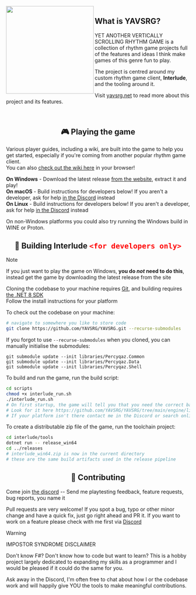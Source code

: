 <img src="https://github.com/YAVSRG/YAVSRG/assets/21290233/f3a88ac6-431a-46a1-9351-95266f30fe70.png" align="left" height="240">

## What is YAVSRG?
YET ANOTHER VERTICALLY SCROLLING RHYTHM GAME is a collection of rhythm game projects full of the features and ideas I think make games of this genre fun to play.

The project is centred around my custom rhythm game client, **Interlude**, and the tooling around it.

Visit [yavsrg.net](https://www.yavsrg.net) to read more about this project and its features.

<br/>

<h2 align="center">🎮 Playing the game</h2>

Various player guides, including a wiki, are built into the game to help you get started, especially if you're coming from another popular rhythm game client.  
You can also [check out the wiki here](https://www.yavsrg.net/interlude/wiki) in your browser!

**On Windows** - Download the latest release [from the website](https://www.yavsrg.net), extract it and play!  
**On macOS** - Build instructions for developers below! If you aren't a developer, ask for help [in the Discord](https://discord.gg/tA22tWR) instead  
**On Linux** - Build instructions for developers below! If you aren't a developer, ask for help [in the Discord](https://discord.gg/tA22tWR) instead  

On non-Windows platforms you could also try running the Windows build in WINE or Proton.

<h2 align="center">🧱 Building Interlude <code style="color: red; font-size: 20px">&lt;for developers only&gt;</code></h2>

> [!Note]
>
> If you just want to play the game on Windows, **you do *not* need to do this**, instead get the game by downloading the latest release from the site

Cloning the codebase to your machine requires [Git](https://git-scm.com/downloads), and building requires [the .NET 8 SDK](https://dotnet.microsoft.com/en-us/download/dotnet/8.0)  
Follow the install instructions for your platform

To check out the codebase on your machine:
```bash
# navigate to somewhere you like to store code
git clone https://github.com/YAVSRG/YAVSRG.git --recurse-submodules
```
If you forgot to use `--recurse-submodules` when you cloned, you can manually initialise the submodules:
```
git submodule update --init libraries/Percyqaz.Common
git submodule update --init libraries/Percyqaz.Data
git submodule update --init libraries/Percyqaz.Shell
```

To build and run the game, run the build script:
```bash
cd scripts
chmod +x interlude_run.sh
./interlude_run.sh
# On first startup, the game will tell you that you need the correct bass.dll/dynlib/so for your platform placed in ./interlude/src/bin/Debug/net8.0
# Look for it here https://github.com/YAVSRG/YAVSRG/tree/main/engine/lib
# If your platform isn't there contact me in the Discord or search online for it
```

To create a distributable zip file of the game, run the toolchain project:
```bash
cd interlude/tools
dotnet run -- release_win64
cd ../releases
# interlude_win64.zip is now in the current directory
# these are the same build artifacts used in the release pipeline
```

<h2 align="center">🤝 Contributing</h2>

Come join [the discord](https://discord.gg/tA22tWR) -- Send me playtesting feedback, feature requests, bug reports, you name it

Pull requests are very welcome!
If you spot a bug, typo or other minor change and have a quick fix, just go right ahead and PR it.
If you want to work on a feature please check with me first via [Discord](https://discord.gg/tA22tWR)

> [!Warning]
>
> IMPOSTOR SYNDROME DISCLAIMER
>
> Don't know F#? Don't know how to code but want to learn? This is a hobby project largely dedicated to expanding my skills as a programmer and I would be pleased if it could do the same for you.
>
> Ask away in the Discord, I'm often free to chat about how I or the codebase work and will happily give YOU the tools to make meaningful contributions.
